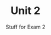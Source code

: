 ---
title: "Unit 2"
# list or single layouts are possible
layout: single-series # list, list-sidebar, single-series
weight: 2
subtitle: "Stuff for Exam 2"
description: |
  Civil Liberties, Public Opinion, Voting, Media
cascade:
  draft: false
  # list or single layouts are possible
  layout: single-series # list, list-sidebar, single-series
  date: 2022-02-14
---